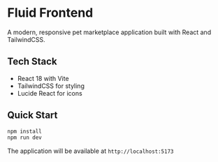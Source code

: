 # Fluid Frontend

A modern, responsive pet marketplace application built with React and TailwindCSS.

## Tech Stack

- React 18 with Vite
- TailwindCSS for styling
- Lucide React for icons

## Quick Start

```bash
npm install
npm run dev
```

The application will be available at `http://localhost:5173`
